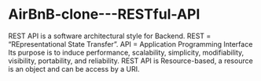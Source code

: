 # AirBnB-clone---RESTful-API
REST API is a software architectural style for Backend.  REST = “REpresentational State Transfer”. API = Application Programming Interface  Its purpose is to induce performance, scalability, simplicity, modifiability, visibility, portability, and reliability.  REST API is Resource-based, a resource is an object and can be access by a URI. 
